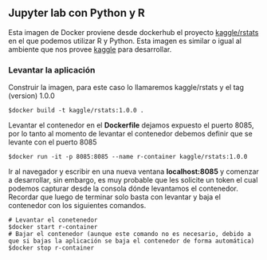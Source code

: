 ## Jupyter lab con Python y R
Esta imagen de Docker proviene desde dockerhub el proyecto [kaggle/rstats](https://hub.docker.com/layers/kaggle/rstats/latest/images/sha256-72f23c48fa19771e8ec009ac9175993249a855e466b7eb6baf9b5fb01c4b17fc?context=explore) en el que podemos utilizar R y Python. Esta imagen es similar o igual al ambiente que nos provee [kaggle](www.kaggle.com) para desarrollar.

### Levantar la aplicación
Construir la imagen, para este caso lo llamaremos kaggle/rstats y el tag (version) 1.0.0
```console
$docker build -t kaggle/rstats:1.0.0 .
```
Levantar el contenedor en el **Dockerfile** dejamos expuesto el puerto 8085, por lo tanto al momento de levantar el contenedor debemos definir que se levante con el puerto 8085
```console
$docker run -it -p 8085:8085 --name r-container kaggle/rstats:1.0.0
```
Ir al navegador y escribir en una nueva ventana **localhost:8085** y comenzar a desarrollar, sin embargo, es muy probable que les solicite un token el cual podemos capturar desde la consola dónde levantamos el contenedor. Recordar que luego de terminar solo basta con levantar y baja el contenedor con los siguientes comandos. 
```console
# Levantar el conetenedor
$docker start r-container
# Bajar el contenedor (aunque este comando no es necesario, debido a que si bajas la aplicación se baja el contenedor de forma automática)
$docker stop r-container
```
